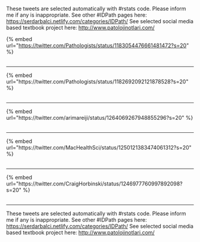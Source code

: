 

These tweets are selected automatically with #rstats code. Please inform me if any is inappropriate.
See other #IDPath pages here: https://serdarbalci.netlify.com/categories/IDPath/ 
See selected social media based textbook project here: http://www.patolojinotlari.com/

{% embed url="https://twitter.com/Pathologists/status/1183054476661481472?s=20" %}<br>
<br>
<hr>
{% embed url="https://twitter.com/Pathologists/status/1182692092121878528?s=20" %}<br>
<br>
<hr>
{% embed url="https://twitter.com/arimareiji/status/1264069267948855296?s=20" %}<br>
<br>
<hr>
{% embed url="https://twitter.com/MacHealthSci/status/1250121383474061312?s=20" %}<br>
<br>
<hr>
{% embed url="https://twitter.com/CraigHorbinski/status/1246977760997892098?s=20" %}<br>
<br>
<hr>


These tweets are selected automatically with #rstats code. Please inform me if any is inappropriate.
See other #IDPath pages here: https://serdarbalci.netlify.com/categories/IDPath/ 
See selected social media based textbook project here: http://www.patolojinotlari.com/
